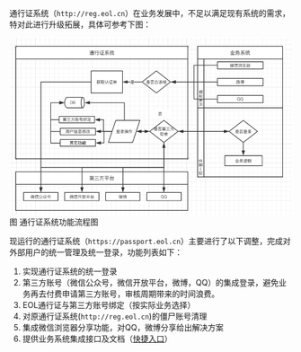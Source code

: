 通行证系统（`http://reg.eol.cn`）在业务发展中，不足以满足现有系统的需求，特对此进行升级拓展，具体可参考下图：

![通行证系统功能流程图](/assets/通行证系统功能流程图.png "通行证系统功能流程图")
图 通行证系统功能流程图

现运行的通行证系统（`https://passport.eol.cn`）主要进行了以下调整，完成对外部用户的统一管理及统一登录，功能列表如下：
1. 实现通行证系统的统一登录
2. 第三方账号（微信公众号，微信开放平台，微博，QQ）的集成登录，避免业务再去付费申请第三方账号，审核周期带来的时间浪费。
3. EOL通行证与第三方账号绑定（按实际业务选择）
4. 对原通行证系统(`http://reg.eol.cn`)的僵尸账号清理
5. 集成微信浏览器分享功能，对QQ，微博分享给出解决方案
6. 提供业务系统集成接口及文档（[快捷入口](http://wiki.dev.eol.com.cn/index.php/%E7%BB%9F%E4%B8%80%E7%99%BB%E5%BD%95%E7%B3%BB%E7%BB%9Fv1.0)）
